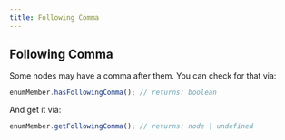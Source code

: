 ```yaml
---
title: Following Comma
---
```


## Following Comma

Some nodes may have a comma after them. You can check for that via:

```typescript
enumMember.hasFollowingComma(); // returns: boolean
```

And get it via:

```typescript
enumMember.getFollowingComma(); // returns: node | undefined
```
